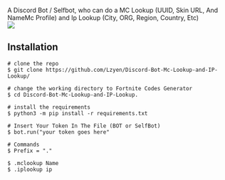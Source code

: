 
  <br>
  <span>A Discord Bot / Selfbot, who can do a MC Lookup (UUID, Skin URL, And NameMc Profile) and Ip Lookup (City, ORG, Region, Country, Etc)</span>
  <br>
  <a target="_blank" href="https://www.python.org/downloads/" title="Python version"><img src="https://img.shields.io/badge/python-%3E=_3.6-green.svg"></a>


## Installation

```console
# clone the repo
$ git clone https://github.com/Lzyen/Discord-Bot-Mc-Lookup-and-IP-Lookup/

# change the working directory to Fortnite Codes Generator
$ cd Discord-Bot-Mc-Lookup-and-IP-Lookup.

# install the requirements
$ python3 -m pip install -r requirements.txt

# Insert Your Token In The File (BOT or SelfBot)
$ bot.run("your token goes here"

# Commands
$ Prefix = "."

$ .mclookup Name
$ .iplookup ip

```
